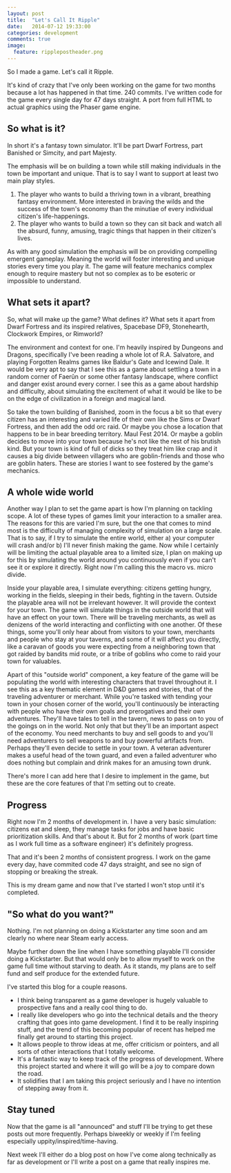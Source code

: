 ```yaml
---
layout: post
title:  "Let's Call It Ripple"
date:   2014-07-12 19:33:00
categories: development
comments: true
image:
  feature: ripplepostheader.png
---
```


So I made a game. Let's call it Ripple.

It's kind of crazy that I've only been working on the game for two months because a lot has happened in that time. 240 commits. I've written code for the game every single day for 47 days straight. A port from full HTML to actual graphics using the Phaser game engine. 

## So what is it?

<!-- Not much right now. It's a game I've spent plenty of time thinking about but only 2 months so far developing. Let's talk about what I want it to be. -->

In short it's a fantasy town simulator. It'll be part Dwarf Fortress, part Banished or Simcity, and part Majesty.

The emphasis will be on building a town while still making individuals in the town be important and unique. That is to say I want to support at least two main play styles. 

1. The player who wants to build a thriving town in a vibrant, breathing fantasy environment. More interested in braving the wilds and the success of the town's economy than the minutiae of every individual citizen's life-happenings.
2. The player who wants to build a town so they can sit back and watch all the absurd, funny, amusing, tragic things that happen in their citizen's lives. 

As with any good simulation the emphasis will be on providing compelling emergent gameplay. Meaning the world will foster interesting and unique stories every time you play it. The game will feature mechanics complex enough to require mastery but not so complex as to be esoteric or impossible to understand.

## What sets it apart?

So, what will make up the game? What defines it? What sets it apart from Dwarf Fortress and its inspired relatives, Spacebase DF9, Stonehearth, Clockwork Empires, or Rimworld? 

The environment and context for one. I'm heavily inspired by Dungeons and Dragons, specifically I've been reading a whole lot of R.A. Salvatore, and playing Forgotten Realms games like Baldur's Gate and Icewind Dale. It would be very apt to say that I see this as a game about settling a town in a random corner of Faerûn or some other fantasy landscape, where conflict and danger exist around every corner. I see this as a game about hardship and difficulty, about simulating the excitement of what it would be like to be on the edge of civilization in a foreign and magical land.

So take the town building of Banished, zoom in the focus a bit so that every citizen has an interesting and varied life of their own like the Sims or Dwarf Fortress, and then add the odd orc raid. Or maybe you chose a location that happens to be in bear breeding territory. Maul Fest 2014. Or maybe a goblin decides to move into your town because he's not like the rest of his brutish kind. But your town is kind of full of dicks so they treat him like crap and it causes a big divide between villagers who are goblin-friends and those who are goblin haters. These are stories I want to see fostered by the game's mechanics.

## A whole wide world

Another way I plan to set the game apart is how I'm planning on tackling scope. A lot of these types of games limit your interaction to a smaller area. The reasons for this are varied I'm sure, but the one that comes to mind most is the difficulty of managing complexity of simulation on a large scale. That is to say, if I try to simulate the entire world, either a) your computer will crash and/or b) I'll never finish making the game. Now while I certainly will be limiting the actual playable area to a limited size, I plan on making up for this by simulating the world around you continuously even if you can't see it or explore it directly. Right now I'm calling this the macro vs. micro divide.

Inside your playable area, I simulate everything: citizens getting hungry, working in the fields, sleeping in their beds, fighting in the tavern. Outside the playable area will not be irrelevant however. It will provide the context for your town. The game will simulate things in the outside world that will have an effect on your town. There will be traveling merchants, as well as denizens of the world interacting and conflicting with one another. Of these things, some you'll only hear about from visitors to your town, merchants and people who stay at your taverns, and some of it will affect you directly, like a caravan of goods you were expecting from a neighboring town that got raided by bandits mid route, or a tribe of goblins who come to raid your town for valuables.

<!-- I also mentioned Majesty as a source of inspiration. Majesty had a unique gameplay mechanic revolving around the creation of heroes to go around and do your dirty work, fighting monsters and protecting your kingdom. The key was that you lacked direct control over the heroes. They had their own personalities and prerogatives that dictated their actions in the world and the fun was in watching what they'd end up getting themselves into while simultaneously trying to lead them in a direction that would benefit your town. From this I take two things. 1) Similar to Dwarf Fortress, and almost all of games I mentioned earlier, the player will have no direct control over individual citizens in the town. The player instead influence and lead the citizens by assigning tasks and goals for the town as a whole. 2) -->

Apart of this "outside world" component, a key feature of the game will be populating the world with interesting characters that travel throughout it. I see this as a key thematic element in D&D games and stories, that of the traveling adventurer or merchant. While you're tasked with tending your town in your chosen corner of the world, you'll continuously be interacting with people who have their own goals and prerogatives and their own adventures. They'll have tales to tell in the tavern, news to pass on to you of the goings on in the world. Not only that but they'll be an important aspect of the economy. You need merchants to buy and sell goods to and you'll need adventurers to sell weapons to and buy powerful artifacts from. Perhaps they'll even decide to settle in your town. A veteran adventurer makes a useful head of the town guard, and even a failed adventurer who does nothing but complain and drink makes for an amusing town drunk.

There's more I can add here that I desire to implement in the game, but these are the core features of that I'm setting out to create.

## Progress

Right now I'm 2 months of development in. I have a very basic simulation: citizens eat and sleep, they manage tasks for jobs and have basic prioritization skills. And that's about it. But for 2 months of work (part time as I work full time as a software engineer) it's definitely progress.

That and it's been 2 months of consistent progress. I work on the game every day, have commited code 47 days straight, and see no sign of stopping or breaking the streak. 

This is my dream game and now that I've started I won't stop until it's completed.

## "So what do you want?"

Nothing. I'm not planning on doing a Kickstarter any time soon and am clearly no where near Steam early access.

Maybe further down the line when I have something playable I'll consider doing a Kickstarter. But that would only be to allow myself to work on the game full time without starving to death. As it stands, my plans are to self fund and self produce for the extended future.

I've started this blog for a couple reasons. 

* I think being transparent as a game developer is hugely valuable to prospective fans and a really cool thing to do.
* I really like developers who go into the technical details and the theory crafting that goes into game development. I find it to be really inspiring stuff, and the trend of this becoming popular of recent has helped me finally get around to starting this project.
* It allows people to throw ideas at me, offer criticism or pointers, and all sorts of other interactions that I totally welcome.
* It's a fantastic way to keep track of the progress of development. Where this project started and where it will go will be a joy to compare down the road.
* It solidifies that I am taking this project seriously and I have no intention of stepping away from it.

## Stay tuned

Now that the game is all "announced" and stuff I'll be trying to get these posts out more frequently. Perhaps biweekly or weekly if I'm feeling especially uppity/inspired/time-having. 

Next week I'll either do a blog post on how I've come along technically as far as development or I'll write a post on a game that really inspires me.



